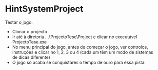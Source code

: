 # HintSystemProject

Testar o jogo:
  - Clonar o projecto
  - Ir até à diretoria ...\ProjectoTese\Project e clicar no executável ProjectoTese.exe
  - No menu principal do jogo, antes de começar o jogo, ver controlos, instruções e clicar no 1, 2, 3 ou 4 (cada um têm um modo de sistemas de dicas diferente)
  - O jogo só acaba se conquistares o tempo de ouro para essa pista  
